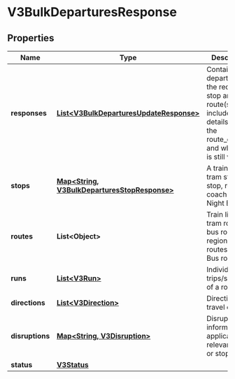 

# V3BulkDeparturesResponse


## Properties

| Name | Type | Description | Notes |
|------------ | ------------- | ------------- | -------------|
|**responses** | [**List&lt;V3BulkDeparturesUpdateResponse&gt;**](V3BulkDeparturesUpdateResponse.md) | Contains departures for the requested stop and route(s). It includes details as to the route_direction and whether it is still valid. |  [optional] |
|**stops** | [**Map&lt;String, V3BulkDeparturesStopResponse&gt;**](V3BulkDeparturesStopResponse.md) | A train station, tram stop, bus stop, regional coach stop or Night Bus stop |  [optional] |
|**routes** | **List&lt;Object&gt;** | Train lines, tram routes, bus routes, regional coach routes, Night Bus routes |  [optional] |
|**runs** | [**List&lt;V3Run&gt;**](V3Run.md) | Individual trips/services of a route |  [optional] |
|**directions** | [**List&lt;V3Direction&gt;**](V3Direction.md) | Directions of travel of route |  [optional] |
|**disruptions** | [**Map&lt;String, V3Disruption&gt;**](V3Disruption.md) | Disruption information applicable to relevant routes or stops |  [optional] |
|**status** | [**V3Status**](V3Status.md) |  |  [optional] |



